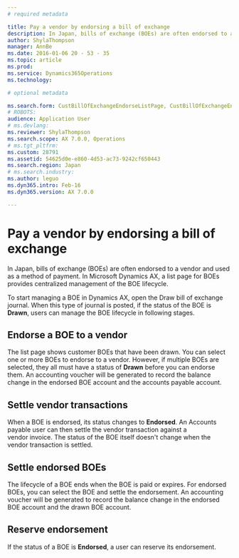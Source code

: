 ```yaml
---
# required metadata

title: Pay a vendor by endorsing a bill of exchange
description: In Japan, bills of exchange (BOEs) are often endorsed to a vendor and used as a method of payment. In Microsoft Dynamics AX, a list page for BOEs provides centralized management of the BOE lifecycle.
author: ShylaThompson
manager: AnnBe
ms.date: 2016-01-06 20 - 53 - 35
ms.topic: article
ms.prod: 
ms.service: Dynamics365Operations
ms.technology: 

# optional metadata

ms.search.form: CustBillOfExchangeEndorseListPage, CustBillOfExchangeEndorseToVendor
# ROBOTS: 
audience: Application User
# ms.devlang: 
ms.reviewer: ShylaThompson
ms.search.scope: AX 7.0.0, Operations
# ms.tgt_pltfrm: 
ms.custom: 28791
ms.assetid: 54625d0e-e860-4d53-ac73-9242cf650443
ms.search.region: Japan
# ms.search.industry: 
ms.author: leguo
ms.dyn365.intro: Feb-16
ms.dyn365.version: AX 7.0.0

---
```


# Pay a vendor by endorsing a bill of exchange

In Japan, bills of exchange (BOEs) are often endorsed to a vendor and used as a method of payment. In Microsoft Dynamics AX, a list page for BOEs provides centralized management of the BOE lifecycle.

To start managing a BOE in Dynamics AX, open the Draw bill of exchange journal. When this type of journal is posted, if the status of the BOE is **Drawn**, users can manage the BOE lifecycle in following stages.

## Endorse a BOE to a vendor
The list page shows customer BOEs that have been drawn. You can select one or more BOEs to endorse to a vendor. However, if multiple BOEs are selected, they all must have a status of **Drawn** before you can endorse them. An accounting voucher will be generated to record the balance change in the endorsed BOE account and the accounts payable account.

## Settle vendor transactions
When a BOE is endorsed, its status changes to **Endorsed**. An Accounts payable user can then settle the vendor transaction against a vendor invoice. The status of the BOE itself doesn't change when the vendor transaction is settled.

## Settle endorsed BOEs
The lifecycle of a BOE ends when the BOE is paid or expires. For endorsed BOEs, you can select the BOE and settle the endorsement. An accounting voucher will be generated to record the balance change in the endorsed BOE account and the drawn BOE account.

## Reserve endorsement
If the status of a BOE is **Endorsed**, a user can reserve its endorsement.

